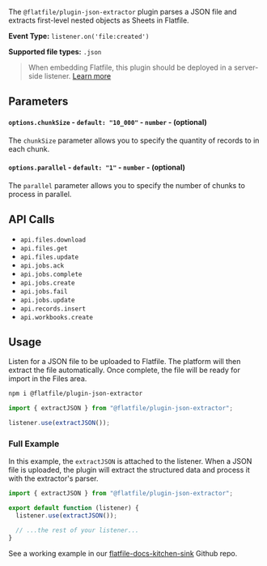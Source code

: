 <!-- START_INFOCARD -->

The `@flatfile/plugin-json-extractor` plugin parses a JSON file and extracts first-level nested objects as Sheets in Flatfile.

**Event Type:** 
`listener.on('file:created')`

**Supported file types:** 
`.json`

<!-- END_INFOCARD -->

> When embedding Flatfile, this plugin should be deployed in a server-side listener. [Learn more](/docs/orchestration/listeners#listener-types)



## Parameters

#### `options.chunkSize` - `default: "10_000"` - `number` - (optional)
The `chunkSize` parameter allows you to specify the quantity of records to in each chunk.


#### `options.parallel` - `default: "1"` - `number` - (optional)
The `parallel` parameter allows you to specify the number of chunks to process in parallel.



## API Calls

- `api.files.download`
- `api.files.get`
- `api.files.update`
- `api.jobs.ack`
- `api.jobs.complete`
- `api.jobs.create`
- `api.jobs.fail`
- `api.jobs.update`
- `api.records.insert`
- `api.workbooks.create`



## Usage

Listen for a JSON file to be uploaded to Flatfile. The platform will then extract the file automatically. Once complete, the file will be ready for import in the Files area.

```bash Install
npm i @flatfile/plugin-json-extractor
```

```js import
import { extractJSON } from "@flatfile/plugin-json-extractor";
```

```js listener.js
listener.use(extractJSON());
```



### Full Example

In this example, the `extractJSON` is attached to the listener. When a JSON file is uploaded, the plugin will extract the structured data and process it with the extractor's parser.

```javascript
import { extractJSON } from "@flatfile/plugin-json-extractor";

export default function (listener) {
  listener.use(extractJSON());

  // ...the rest of your listener...
}
```

See a working example in our [flatfile-docs-kitchen-sink](https://github.com/FlatFilers/flatfile-docs-kitchen-sink/blob/main/typescript/extractors/index.ts) Github repo.


